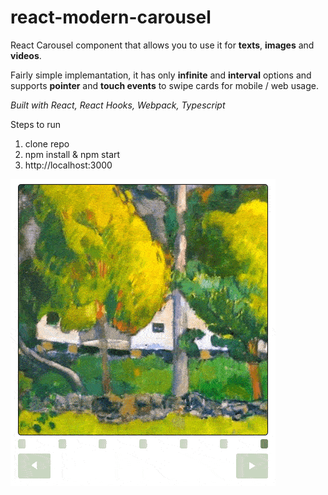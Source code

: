 # react-modern-carousel

React Carousel component that allows you to use it for **texts**, **images** and **videos**.


Fairly simple implemantation, it has only **infinite** and **interval** options and supports **pointer** and **touch events** to swipe cards for mobile / web usage.

*Built with React, React Hooks, Webpack, Typescript*

Steps to run
1. clone repo
2. npm install & npm start
3. http://localhost:3000

![Demo](demo/react-modern-carousel-demo.gif)